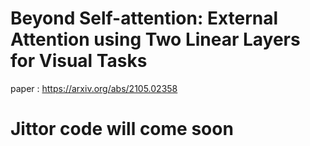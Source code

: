 # Beyond Self-attention: External Attention using Two Linear Layers for Visual Tasks
paper : https://arxiv.org/abs/2105.02358
# Jittor code will come soon
